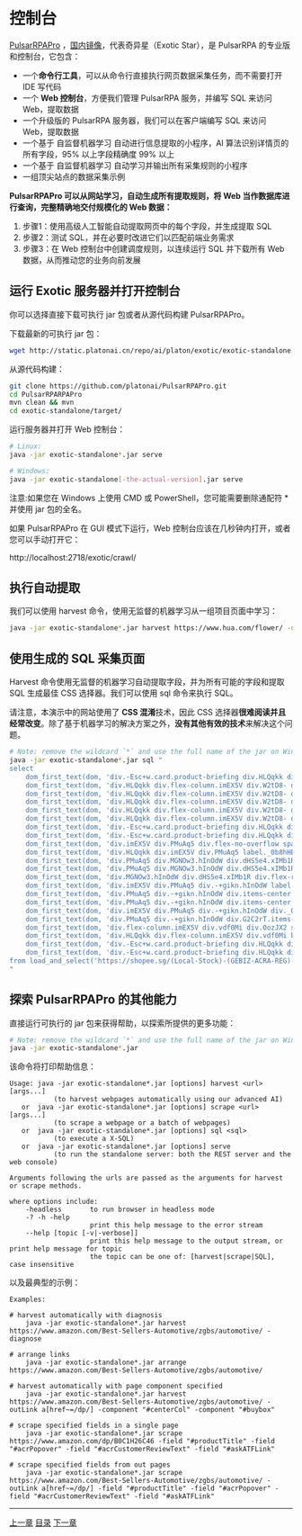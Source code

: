 控制台
=

[PulsarRPAPro](https://github.com/platonai/PulsarRPAPro) ，[国内镜像](https://gitee.com/platonai_galaxyeye/PulsarRPAPro)，代表奇异星（Exotic Star），是 PulsarRPA 的专业版和控制台，它包含：

- 一个**命令行工具**，可以从命令行直接执行网页数据采集任务，而不需要打开 IDE 写代码
- 一个 **Web 控制台**，方便我们管理 PulsarRPA 服务，并编写 SQL 来访问 Web，提取数据
- 一个升级版的 PulsarRPA 服务器，我们可以在客户端编写 SQL 来访问 Web，提取数据
- 一个基于 自监督机器学习 自动进行信息提取的小程序，AI 算法识别详情页的所有字段，95% 以上字段精确度 99% 以上
- 一个基于 自监督机器学习 自动学习并输出所有采集规则的小程序
- 一组顶尖站点的数据采集示例

**PulsarRPAPro 可以从网站学习，自动生成所有提取规则，将 Web 当作数据库进行查询，完整精确地交付规模化的 Web 数据：**

1. 步骤1：使用高级人工智能自动提取网页中的每个字段，并生成提取 SQL
2. 步骤2：测试 SQL，并在必要时改进它们以匹配前端业务需求
3. 步骤3：在 Web 控制台中创建调度规则，以连续运行 SQL 并下载所有 Web 数据，从而推动您的业务向前发展

## 运行 Exotic 服务器并打开控制台

你可以选择直接下载可执行 jar 包或者从源代码构建 PulsarRPAPro。

下载最新的可执行 jar 包：

```bash
wget http://static.platonai.cn/repo/ai/platon/exotic/exotic-standalone.jar
```

从源代码构建：

```bash
git clone https://github.com/platonai/PulsarRPAPro.git
cd PulsarRPARPAPro
mvn clean && mvn
cd exotic-standalone/target/
```

运行服务器并打开 Web 控制台：

```bash
# Linux:
java -jar exotic-standalone*.jar serve

# Windows:
java -jar exotic-standalone[-the-actual-version].jar serve
```

注意:如果您在 Windows 上使用 CMD 或 PowerShell，您可能需要删除通配符 * 并使用 jar 包的全名。

如果 PulsarRPAPro 在 GUI 模式下运行，Web 控制台应该在几秒钟内打开，或者您可以手动打开它：

http://localhost:2718/exotic/crawl/

## 执行自动提取

我们可以使用 harvest 命令，使用无监督的机器学习从一组项目页面中学习：

```bash
java -jar exotic-standalone*.jar harvest https://www.hua.com/flower/ -diagnose -refresh
```

## 使用生成的 SQL 采集页面

Harvest 命令使用无监督的机器学习自动提取字段，并为所有可能的字段和提取 SQL 生成最佳 CSS 选择器。我们可以使用 sql 命令来执行 SQL。

请注意，本演示中的网站使用了 **CSS 混淆**技术，因此 CSS 选择器**很难阅读并且经常改变**。除了基于机器学习的解决方案之外，**没有其他有效的技术**来解决这个问题。

```bash
# Note: remove the wildcard `*` and use the full name of the jar on Windows
java -jar exotic-standalone*.jar sql "
select
    dom_first_text(dom, 'div.-Esc+w.card.product-briefing div.HLQqkk div.flex-column.imEX5V span') as T1C2,
    dom_first_text(dom, 'div.HLQqkk div.flex-column.imEX5V div.W2tD8- div.MrYJVA.Ga-lTj') as T1C3,
    dom_first_text(dom, 'div.HLQqkk div.flex-column.imEX5V div.W2tD8- div.MrYJVA') as T1C4,
    dom_first_text(dom, 'div.HLQqkk div.flex-column.imEX5V div.W2tD8- div.Wz7RdC') as T1C5,
    dom_first_text(dom, 'div.HLQqkk div.flex-column.imEX5V div.W2tD8- div._45NQT5') as T1C6,
    dom_first_text(dom, 'div.HLQqkk div.flex-column.imEX5V div.W2tD8- div.Cv8D6q') as T1C7,
    dom_first_text(dom, 'div.-Esc+w.card.product-briefing div.HLQqkk div.imEX5V div.pmmxKx') as T1C8,
    dom_first_text(dom, 'div.-Esc+w.card.product-briefing div.HLQqkk div.imEX5V div.mini-vouchers__label') as T1C9,
    dom_first_text(dom, 'div.imEX5V div.PMuAq5 div.flex-no-overflow span.voucher-promo-value.voucher-promo-value--absolute-value') as T1C10,
    dom_first_text(dom, 'div.HLQqkk div.imEX5V div.PMuAq5 label._0b8hHE') as T1C11,
    dom_first_text(dom, 'div.PMuAq5 div.MGNOw3.hInOdW div.dHS5e4.xIMb1R div.LgUWja') as T1C12,
    dom_first_text(dom, 'div.PMuAq5 div.MGNOw3.hInOdW div.dHS5e4.xIMb1R div.Nd79Ux') as T1C13,
    dom_first_text(dom, 'div.MGNOw3.hInOdW div.dHS5e4.xIMb1R div.flex-row div.NPdOlf') as T1C14,
    dom_first_text(dom, 'div.imEX5V div.PMuAq5 div.-+gikn.hInOdW label._0b8hHE') as T1C15,
    dom_first_text(dom, 'div.PMuAq5 div.-+gikn.hInOdW div.items-center button.product-variation') as T1C16,
    dom_first_text(dom, 'div.PMuAq5 div.-+gikn.hInOdW div.items-center button.product-variation') as T1C17,
    dom_first_text(dom, 'div.imEX5V div.PMuAq5 div.-+gikn.hInOdW div._0b8hHE') as T1C18,
    dom_first_text(dom, 'div.PMuAq5 div.-+gikn.hInOdW div.G2C2rT.items-center div') as T1C19,
    dom_first_text(dom, 'div.flex-column.imEX5V div.vdf0Mi div.OozJX2 span') as T1C20,
    dom_first_text(dom, 'div.HLQqkk div.flex-column.imEX5V div.vdf0Mi button.btn.btn-solid-primary.btn--l.GfiOwy') as T1C21,
    dom_first_text(dom, 'div.-Esc+w.card.product-briefing div.HLQqkk div.flex-column.imEX5V span.zevbuo') as T1C22,
    dom_first_text(dom, 'div.-Esc+w.card.product-briefing div.HLQqkk div.flex-column.imEX5V span') as T1C23
from load_and_select('https://shopee.sg/(Local-Stock)-(GEBIZ-ACRA-REG)-PLA-3D-Printer-Filament-Standard-Colours-Series-1.75mm-1kg-i.182524985.8326053759?sp_atk=3afa9679-22cb-4c30-a1db-9d271e15b7a2&xptdk=3afa9679-22cb-4c30-a1db-9d271e15b7a2', 'div.page-product');
"
```

## 探索 PulsarRPAPro 的其他能力

直接运行可执行的 jar 包来获得帮助，以探索所提供的更多功能：

```bash
# Note: remove the wildcard `*` and use the full name of the jar on Windows
java -jar exotic-standalone*.jar
```

该命令将打印帮助信息：

```
Usage: java -jar exotic-standalone*.jar [options] harvest <url> [args...]
           (to harvest webpages automatically using our advanced AI)
   or  java -jar exotic-standalone*.jar [options] scrape <url> [args...]
           (to scrape a webpage or a batch of webpages)
   or  java -jar exotic-standalone*.jar [options] sql <sql>
           (to execute a X-SQL)
   or  java -jar exotic-standalone*.jar [options] serve
           (to run the standalone server: both the REST server and the web console)

Arguments following the urls are passed as the arguments for harvest or scrape methods.

where options include:
    -headless       to run browser in headless mode
    -? -h -help
                    print this help message to the error stream
    --help [topic [-v|-verbose]]
                    print this help message to the output stream, or print help message for topic
                    the topic can be one of: [harvest|scrape|SQL], case insensitive
```

以及最典型的示例：

```
Examples:

# harvest automatically with diagnosis
    java -jar exotic-standalone*.jar harvest https://www.amazon.com/Best-Sellers-Automotive/zgbs/automotive/ -diagnose

# arrange links
    java -jar exotic-standalone*.jar arrange https://www.amazon.com/Best-Sellers-Automotive/zgbs/automotive/

# harvest automatically with page component specified
    java -jar exotic-standalone*.jar harvest https://www.amazon.com/Best-Sellers-Automotive/zgbs/automotive/ -outLink a[href~=/dp/] -component "#centerCol" -component "#buybox"

# scrape specified fields in a single page
    java -jar exotic-standalone*.jar scrape https://www.amazon.com/dp/B0C1H26C46 -field "#productTitle" -field "#acrPopover" -field "#acrCustomerReviewText" -field "#askATFLink"

# scrape specified fields from out pages
    java -jar exotic-standalone*.jar scrape https://www.amazon.com/Best-Sellers-Automotive/zgbs/automotive/ -outLink a[href~=/dp/] -field "#productTitle" -field "#acrPopover" -field "#acrCustomerReviewText" -field "#askATFLink"
```

------

[上一章](15REST.md) [目录](1home.md) [下一章](17top-practice.md)
